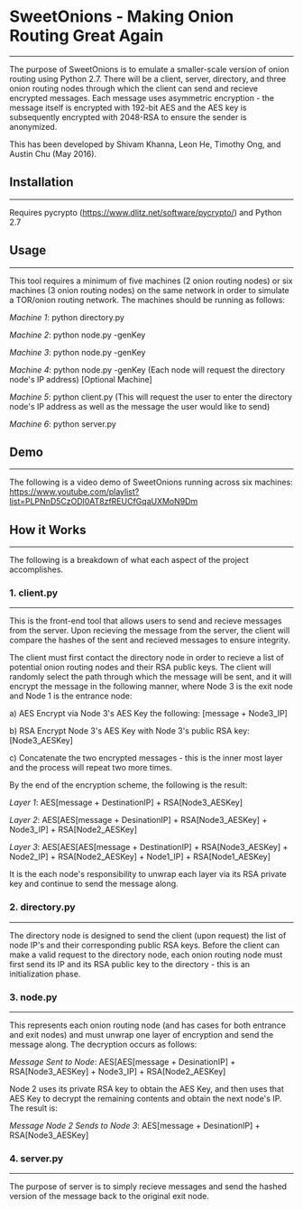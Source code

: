 # SweetOnions - Making Onion Routing Great Again
------
The purpose of SweetOnions is to emulate a smaller-scale version of onion routing using Python 2.7. There will be a client, server, directory, and three onion routing nodes through which the client can send and recieve encrypted messages. Each message uses asymmetric encryption - the message itself is encrypted with 192-bit AES and the AES key is subsequently encrypted with 2048-RSA to ensure the sender is anonymized. 

This has been developed by Shivam Khanna, Leon He, Timothy Ong, and Austin Chu (May 2016).

## Installation
------
Requires pycrypto (https://www.dlitz.net/software/pycrypto/) and Python 2.7

## Usage
------
This tool requires a minimum of five machines (2 onion routing nodes) or six machines (3 onion routing nodes) on the same network in order to simulate a TOR/onion routing network. The machines should be running as follows:

_Machine 1_: python directory.py

_Machine 2_: python node.py -genKey

_Machine 3_: python node.py -genKey

_Machine 4_: python node.py -genKey (Each node will request the directory node's IP address) [Optional Machine]

_Machine 5_: python client.py (This will request the user to enter the directory node's IP address as well as the message the user would like to send)

_Machine 6_: python server.py

## Demo
------
The following is a video demo of SweetOnions running across six machines: https://www.youtube.com/playlist?list=PLPNnD5CzODl0AT8zfREUCfGqaUXMoN9Dm

## How it Works
------
The following is a breakdown of what each aspect of the project accomplishes. 

### 1. client.py
------
This is the front-end tool that allows users to send and recieve messages from the server. Upon recieving the message from the server, the client will compare the hashes of the sent and recieved messages to ensure integrity. 

The client must first contact the directory node in order to recieve a list of potential onion routing nodes and their RSA public keys. The client will randomly select the path through which the message will be sent, and it will encrypt the message in the following manner, where Node 3 is the exit node and Node 1 is the entrance node:

a) AES Encrypt via Node 3's AES Key the following: [message + Node3_IP]

b) RSA Encrypt Node 3's AES Key with Node 3's public RSA key: [Node3_AESKey]

c) Concatenate the two encrypted messages - this is the inner most layer and the process will repeat two more times.

By the end of the encryption scheme, the following is the result:

_Layer 1_: AES[message + DestinationIP] + RSA[Node3_AESKey]

_Layer 2_: AES[AES[message + DesinationIP] + RSA[Node3_AESKey] + Node3_IP] + RSA[Node2_AESKey]

_Layer 3_: AES[AES[AES[message + DestinationIP] + RSA[Node3_AESKey] + Node2_IP] + RSA[Node2_AESKey] + Node1_IP] + RSA[Node1_AESKey]

It is the each node's responsibility to unwrap each layer via its RSA private key and continue to send the message along.

### 2. directory.py
------
The directory node is designed to send the client (upon request) the list of node IP's and their corresponding public RSA keys. Before the client can make a valid request to the directory node, each onion routing node must first send its IP and its RSA public key to the directory - this is an initialization phase.

### 3. node.py
------
This represents each onion routing node (and has cases for both entrance and exit nodes) and must unwrap one layer of encryption and send the message along. The decryption occurs as follows:

_Message Sent to Node_: AES[AES[message + DesinationIP] + RSA[Node3_AESKey] + Node3_IP] + RSA[Node2_AESKey]

Node 2 uses its private RSA key to obtain the AES Key, and then uses that AES Key to decrypt the remaining contents and obtain the next node's IP. The result is:

_Message Node 2 Sends to Node 3_: AES[message + DesinationIP] + RSA[Node3_AESKey]

### 4. server.py
------
The purpose of server is to simply recieve messages and send the hashed version of the message back to the original exit node. 
